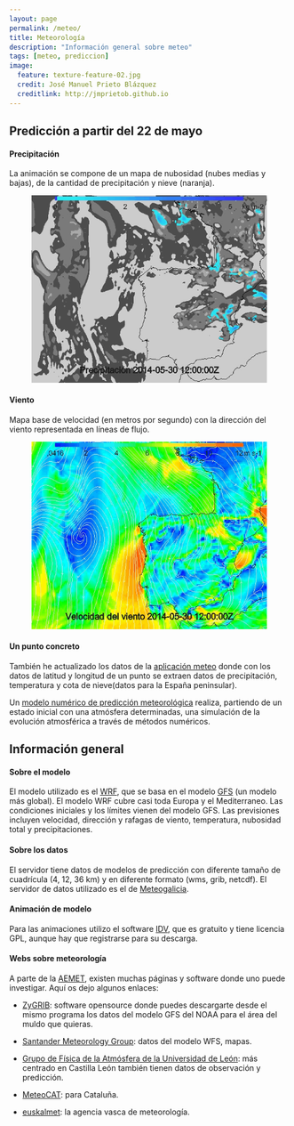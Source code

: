 ```yaml
---
layout: page
permalink: /meteo/
title: Meteorología
description: "Información general sobre meteo"
tags: [meteo, prediccion]
image:
  feature: texture-feature-02.jpg
  credit: José Manuel Prieto Blázquez
  creditlink: http://jmprietob.github.io
---
```


## Predicción a partir del 22 de mayo

#### Precipitación
La animación se compone de un mapa de nubosidad (nubes medias y bajas), de la cantidad de precipitación y nieve (naranja).  
<figure>
	<img src="/images/precipitacion.gif">
</figure>

#### Viento
Mapa base de velocidad (en metros por segundo) con la dirección del viento representada en líneas de flujo.
<figure>
	<img src="/images/viento.gif">
</figure>

#### Un punto concreto
También he actualizado los datos de la [aplicación meteo](https://jmprietob.shinyapps.io/meteo/) donde con los datos de latitud y longitud de un punto se extraen datos de precipitación, temperatura y cota de nieve(datos para la España peninsular).


Un [modelo numérico de predicción meteorológica](http://es.wikipedia.org/wiki/Modelo_num%C3%A9rico_de_predicci%C3%B3n_meteorol%C3%B3gica) realiza, partiendo de un estado inicial con una atmósfera determinadas, una simulación de la evolución atmosférica a través de métodos numéricos.

## Información general

#### Sobre el modelo
El modelo utilizado es el [WRF](http://www.wrf-model.org), que se basa en el modelo [GFS](http://es.wikipedia.org/wiki/Global_Forecast_System) (un modelo más global). El modelo WRF cubre casi toda Europa y el Mediterraneo. Las condiciones iniciales y los límites vienen del modelo GFS. Las previsiones incluyen velocidad, dirección y rafagas de viento, temperatura, nubosidad total y precipitaciones. 

#### Sobre los datos
El servidor tiene datos de modelos de predicción con diferente tamaño de cuadrícula (4, 12, 36 km) y en diferente formato (wms, grib, netcdf). El servidor de datos utilizado es el de [Meteogalicia]( http://www.meteogalicia.es/web/modelos/threddsIndex.action?request_locale=es).

#### Animación de modelo
Para las animaciones utilizo el software [IDV](http://www.unidata.ucar.edu), que es gratuito y tiene licencia GPL, aunque hay que registrarse para su descarga.

#### Webs sobre meteorología
A parte de la [AEMET](http://www.aemet.es), existen muchas páginas y software donde uno puede investigar. Aquí os dejo algunos enlaces:

+ [ZyGRIB](http://www.zygrib.org/): software opensource donde puedes descargarte desde el mismo programa los datos del modelo GFS del NOAA para el área del muldo que quieras.

+ [Santander Meteorology Group](http://www.meteo.unican.es/imeteo/home): datos del modelo WFS, mapas.

+ [Grupo de Física de la Atmósfera de la Universidad de León](http://gfa.unileon.es/?q=es/node/35): más centrado en Castilla León también tienen datos de observación y predicción.

+ [MeteoCAT](http://www.meteo.cat/servmet/index.html): para Cataluña.

+ [euskalmet](http://www.euskalmet.euskadi.net/s07-5853x/es/meteorologia/home.apl?e=5): la agencia vasca de meteorología.